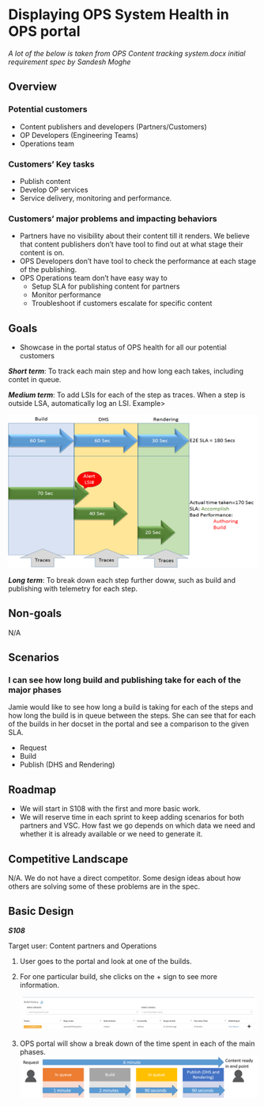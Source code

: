 # Displaying OPS System Health in OPS portal
*A lot of the below is taken from OPS Content tracking system.docx initial requirement spec by Sandesh Moghe*

## Overview

### Potential customers
* Content publishers and developers (Partners/Customers)
* OP Developers (Engineering Teams)
* Operations team

### Customers’ Key tasks
* Publish content
* Develop OP services
* Service delivery, monitoring and performance.

### Customers’ major problems and impacting behaviors
* Partners have no visibility about their content till it renders. We believe that content publishers don’t have tool to find out at what stage their content is on.
* OPS Developers don’t have tool to check the performance at each stage of the publishing.
* OPS Operations team don’t have easy way to
    * Setup SLA for publishing content for partners
    * Monitor performance 
    * Troubleshoot if customers escalate for specific content

## Goals
* Showcase in the portal status of OPS health for all our potential customers

***Short term***: To track each main step and how long each takes, including contet in queue.

***Medium term***: To add LSIs for each of the step as traces. When a step is outside LSA, automatically log an LSI. Example> 

![Service Health Medium Term](../images/specimages/Portal/Portal_ServiceHealth_MediumTerm.png)

***Long term***: To break down each step further doww, such as build and publishing with telemetry for each step.

## Non-goals
N/A

## Scenarios
### I can see how long build and publishing take for each of the major phases
Jamie would like to see how long a build is taking for each of the steps and how long the build is in queue between the steps. She can see that for each of the builds in her docset in the portal and see a comparison to the given SLA.

* Request
* Build
* Publish (DHS and Rendering)

## Roadmap
* We will start in S108 with the first and more basic work.
* We will reserve time in each sprint to keep adding scenarios for both partners and VSC. How fast we go depends on which data we need and whether it is already available or we need to generate it.

## Competitive Landscape
N/A. We do not have a direct competitor. Some design ideas about how others are solving some of these problems are in the spec. 

## Basic Design
***S108***

Target user: Content partners and Operations
1. User goes to the portal and look at one of the builds.
2. For one particular build, she clicks on the + sign to see more information.

    ![Service Health 01](../images/specimages/Portal/Portal_ServiceHealth01.png)

3. OPS portal will show a break down of the time spent in each of the main phases.
![Service Health 02](../images/specimages/Portal/Portal_ServiceHealth02.png)

